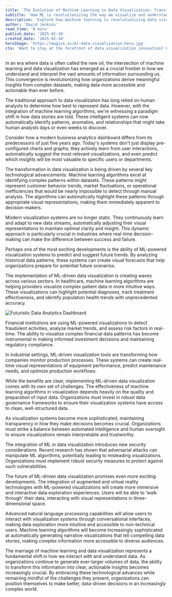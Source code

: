```yaml
---
title: 'The Evolution of Machine Learning in Data Visualization: Transforming Raw Data into Actionable Insights'
subtitle: 'How ML is revolutionizing the way we visualize and understand complex data'
description: 'Explore how machine learning is revolutionizing data visualization, enabling organizations to automatically identify patterns, predict trends, and transform complex datasets into actionable insights. From healthcare to finance, discover how ML-driven visualization is reshaping how we understand and interact with data.'
author: 'David Jenkins'
read_time: '8 mins'
publish_date: '2025-02-10'
created_date: '2025-02-10'
heroImage: 'https://magick.ai/ml-data-visualization-hero.jpg'
cta: 'Want to stay at the forefront of data visualization innovation? Follow us on LinkedIn for regular updates on the latest ML-powered visualization techniques and industry insights!'
---
```


In an era where data is often called the new oil, the intersection of machine learning and data visualization has emerged as a crucial frontier in how we understand and interpret the vast amounts of information surrounding us. This convergence is revolutionizing how organizations derive meaningful insights from complex datasets, making data more accessible and actionable than ever before.

The traditional approach to data visualization has long relied on human analysts to determine how best to represent data. However, with the integration of machine learning algorithms, we're witnessing a paradigm shift in how data stories are told. These intelligent systems can now automatically identify patterns, anomalies, and relationships that might take human analysts days or even weeks to discover.

Consider how a modern business analytics dashboard differs from its predecessors of just five years ago. Today's systems don't just display pre-configured charts and graphs; they actively learn from user interactions, automatically suggest the most relevant visualizations, and even predict which insights will be most valuable to specific users or departments.

The transformation in data visualization is being driven by several key technological advancements. Machine learning algorithms excel at identifying complex patterns within datasets. These patterns might represent customer behavior trends, market fluctuations, or operational inefficiencies that would be nearly impossible to detect through manual analysis. The algorithms can automatically highlight these patterns through appropriate visual representations, making them immediately apparent to decision-makers.

Modern visualization systems are no longer static. They continuously learn and adapt to new data streams, automatically adjusting their visual representations to maintain optimal clarity and insight. This dynamic approach is particularly crucial in industries where real-time decision-making can make the difference between success and failure.

Perhaps one of the most exciting developments is the ability of ML-powered visualization systems to predict and suggest future trends. By analyzing historical data patterns, these systems can create visual forecasts that help organizations prepare for potential future scenarios.

The implementation of ML-driven data visualization is creating waves across various sectors. In healthcare, machine learning algorithms are helping providers visualize complex patient data in more intuitive ways. These visualizations can highlight potential diagnoses, track treatment effectiveness, and identify population health trends with unprecedented accuracy.

![Futuristic Data Analytics Dashboard](https://i.magick.ai/PIXE/1739183899984_magick_img.webp)

Financial institutions are using ML-powered visualizations to detect fraudulent activities, analyze market trends, and assess risk factors in real-time. The ability to visualize complex financial data patterns has become instrumental in making informed investment decisions and maintaining regulatory compliance.

In industrial settings, ML-driven visualization tools are transforming how companies monitor production processes. These systems can create real-time visual representations of equipment performance, predict maintenance needs, and optimize production workflows.

While the benefits are clear, implementing ML-driven data visualization comes with its own set of challenges. The effectiveness of machine learning algorithms in visualization depends heavily on the quality and preparation of input data. Organizations must invest in robust data governance frameworks to ensure their visualization systems have access to clean, well-structured data.

As visualization systems become more sophisticated, maintaining transparency in how they make decisions becomes crucial. Organizations must strike a balance between automated intelligence and human oversight to ensure visualizations remain interpretable and trustworthy.

The integration of ML in data visualization introduces new security considerations. Recent research has shown that adversarial attacks can manipulate ML algorithms, potentially leading to misleading visualizations. Organizations must implement robust security measures to protect against such vulnerabilities.

The future of ML-driven data visualization promises even more exciting developments. The integration of augmented and virtual reality technologies with ML-powered visualizations will create more immersive and interactive data exploration experiences. Users will be able to 'walk through' their data, interacting with visual representations in three-dimensional space.

Advanced natural language processing capabilities will allow users to interact with visualization systems through conversational interfaces, making data exploration more intuitive and accessible to non-technical users. Machine learning algorithms will become increasingly sophisticated at automatically generating narrative visualizations that tell compelling data stories, making complex information more accessible to diverse audiences.

The marriage of machine learning and data visualization represents a fundamental shift in how we interact with and understand data. As organizations continue to generate ever-larger volumes of data, the ability to transform this information into clear, actionable insights becomes increasingly crucial. By embracing these technological advances while remaining mindful of the challenges they present, organizations can position themselves to make better, data-driven decisions in an increasingly complex world.